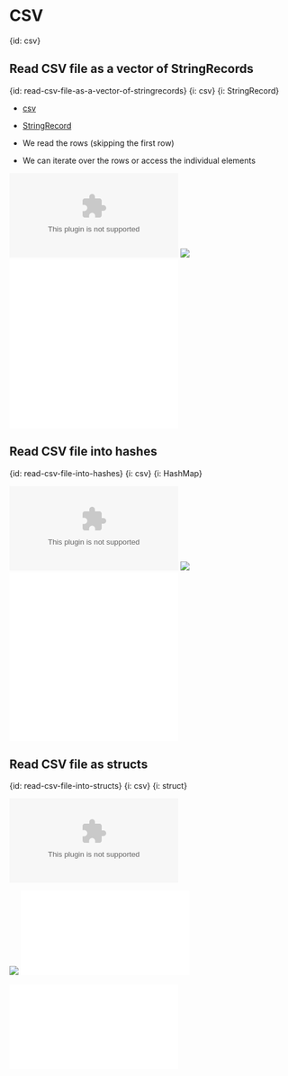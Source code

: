 # CSV
{id: csv}

## Read CSV file as a vector of StringRecords
{id: read-csv-file-as-a-vector-of-stringrecords}
{i: csv}
{i: StringRecord}

* [csv](https://crates.io/crates/csv)
* [StringRecord](https://docs.rs/csv/latest/csv/struct.StringRecord.html)

* We read the rows (skipping the first row)
* We can iterate over the rows or access the individual elements

![](examples/csv-stringrecord/planets.csv)
![](examples/csv-stringrecord/Cargo.toml)
![](examples/csv-stringrecord/src/main.rs)
![](examples/csv-stringrecord/out.txt)

## Read CSV file into hashes
{id: read-csv-file-into-hashes}
{i: csv}
{i: HashMap}

![](examples/csv-hash/planets.csv)
![](examples/csv-hash/Cargo.toml)
![](examples/csv-hash/src/main.rs)
![](examples/csv-hash/out.txt)

## Read CSV file as structs
{id: read-csv-file-into-structs}
{i: csv}
{i: struct}

![](examples/csv-struct/planets.csv)

![](examples/csv-struct/Cargo.toml)
![](examples/csv-struct/src/main.rs)

![](examples/csv-struct/out.txt)
